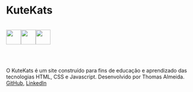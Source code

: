 # KuteKats

<br>
<img src="https://cdn.jsdelivr.net/gh/devicons/devicon/icons/html5/html5-original-wordmark.svg" width="40" height="40" /><img src="https://cdn.jsdelivr.net/gh/devicons/devicon/icons/javascript/javascript-original.svg" width="40" height="40" /><img src="https://cdn.jsdelivr.net/gh/devicons/devicon/icons/css3/css3-original-wordmark.svg" width="40" height="40" />

<br><br>

O KuteKats é um site construído para fins de educação e aprendizado das tecnologias HTML, CSS e Javascript.
Desenvolvido por Thomas Almeida.
<a href="https://github.com/tgo-mas">GitHub</a>, <a href="https://www.linkedin.com/in/thomasalmeid">LinkedIn</a>
<br>
          
